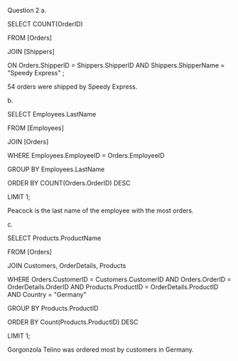 Question 2
a.

SELECT COUNT(OrderID)

FROM [Orders]

JOIN [Shippers]

ON Orders.ShipperID = Shippers.ShipperID AND Shippers.ShipperName = "Speedy Express" ;

54 orders were shipped by Speedy Express.

b.

SELECT Employees.LastName

FROM [Employees]

JOIN [Orders]

WHERE Employees.EmployeeID = Orders.EmployeeID

GROUP BY Employees.LastName

ORDER BY COUNT(Orders.OrderID) DESC

LIMIT 1;

Peacock is the last name of the employee with the most orders.

c.

SELECT Products.ProductName

FROM [Orders]

JOIN Customers, OrderDetails, Products

WHERE Orders.CustomerID = Customers.CustomerID AND Orders.OrderID = OrderDetails.OrderID AND Products.ProductID = OrderDetails.ProductID AND Country = "Germany"

GROUP BY Products.ProductID

ORDER BY Count(Products.ProductID) DESC

LIMIT 1;

Gorgonzola Telino was ordered most by customers in Germany.
